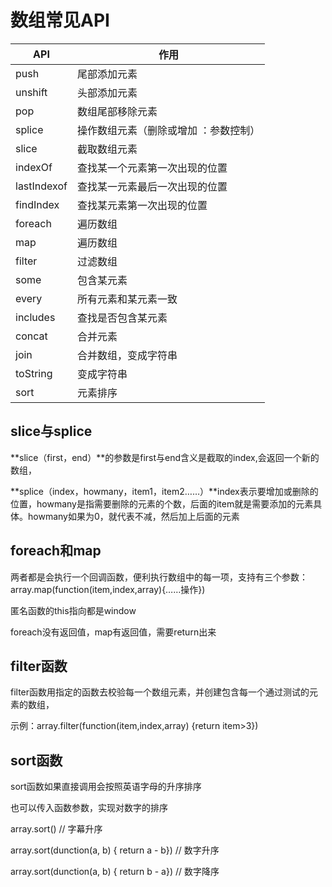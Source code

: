 # 数组常见API

| API         | 作用                                  |
| ----------- | ------------------------------------- |
| push        | 尾部添加元素                          |
| unshift     | 头部添加元素                          |
| pop         | 数组尾部移除元素                      |
| splice      | 操作数组元素（删除或增加 ：参数控制） |
| slice       | 截取数组元素                          |
| indexOf     | 查找某一个元素第一次出现的位置        |
| lastIndexof | 查找某一元素最后一次出现的位置        |
| findIndex   | 查找某元素第一次出现的位置            |
| foreach     | 遍历数组                              |
| map         | 遍历数组                              |
| filter      | 过滤数组                              |
| some        | 包含某元素                            |
| every       | 所有元素和某元素一致                  |
| includes    | 查找是否包含某元素                    |
| concat      | 合并元素                              |
| join        | 合并数组，变成字符串                  |
| toString    | 变成字符串                            |
| sort        | 元素排序                              |





## slice与splice

**slice（first，end）**的参数是first与end含义是截取的index,会返回一个新的数组，

**splice（index，howmany，item1，item2……）**index表示要增加或删除的位置，howmany是指需要删除的元素的个数，后面的item就是需要添加的元素具体。howmany如果为0，就代表不减，然后加上后面的元素





## foreach和map

两者都是会执行一个回调函数，便利执行数组中的每一项，支持有三个参数：array.map(function(item,index,array){……操作})

匿名函数的this指向都是window

foreach没有返回值，map有返回值，需要return出来



## filter函数

filter函数用指定的函数去校验每一个数组元素，并创建包含每一个通过测试的元素的数组，

示例：array.filter(function(item,index,array) {return item>3})



## sort函数

sort函数如果直接调用会按照英语字母的升序排序

也可以传入函数参数，实现对数字的排序

array.sort() // 字幕升序

array.sort(dunction(a, b) { return a - b}) // 数字升序

array.sort(dunction(a, b) { return b - a}) // 数字降序

